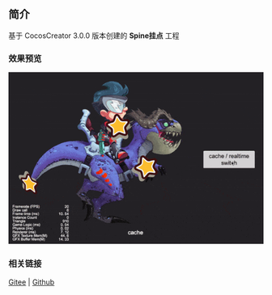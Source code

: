 ## 简介

基于 CocosCreator 3.0.0 版本创建的 **Spine挂点** 工程

### 效果预览
![image](../../gif/202203/2022030222.gif)

### 相关链接
[Gitee](https://gitee.com/mirrors_cocos-creator/test-cases-3d/tree/v3.0/assets/cases/spine) | [Github](https://github.com/cocos-creator/test-cases-3d/tree/v3.0/assets/cases/spine)